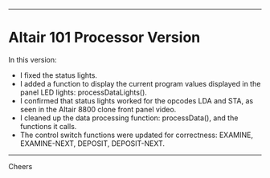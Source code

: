 --------------------------------------------------------------------------------
# Altair 101 Processor Version

In this version:
+ I fixed the status lights.
+ I added a function to display the current program values displayed in the panel LED lights: processDataLights().
+ I confirmed that status lights worked for the opcodes LDA and STA, as seen in the Altair 8800 clone front panel video.
+ I cleaned up the data processing function: processData(), and the functions it calls.
+ The control switch functions were updated for correctness: EXAMINE, EXAMINE-NEXT, DEPOSIT, DEPOSIT-NEXT.

--------------------------------------------------------------------------------
Cheers